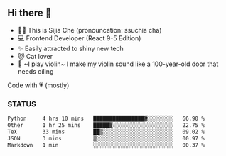 ## Hi there 👋

- 🙋‍♀️ This is Sijia Che (pronouncation: ssuchia cha)
- 💻 Frontend Developer (React 9-5 Edition)
- ✨ Easily attracted to shiny new tech
- 🐱 Cat lover
- 🌟 ~I play violin~ I make my violin sound like a 100-year-old door that needs oiling

Code with 💗 (mostly)

### STATUS
<!--START_SECTION:waka-->

```txt
Python     4 hrs 10 mins   ████████████████▓░░░░░░░░   66.90 %
Other      1 hr 25 mins    █████▓░░░░░░░░░░░░░░░░░░░   22.75 %
TeX        33 mins         ██▒░░░░░░░░░░░░░░░░░░░░░░   09.02 %
JSON       3 mins          ▒░░░░░░░░░░░░░░░░░░░░░░░░   00.97 %
Markdown   1 min           ░░░░░░░░░░░░░░░░░░░░░░░░░   00.37 %
```

<!--END_SECTION:waka-->
